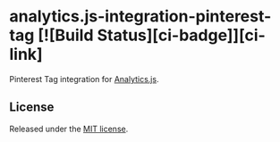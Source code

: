 # analytics.js-integration-pinterest-tag [![Build Status][ci-badge]][ci-link]

Pinterest Tag integration for [Analytics.js][].

## License

Released under the [MIT license](LICENSE).


[Analytics.js]: https://segment.com/docs/libraries/analytics.js/
